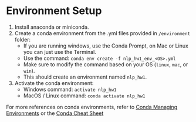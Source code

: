# Environment Setup

1. Install anaconda or miniconda.
2. Create a conda environment from the .yml files provided in `/environment` folder:
    - If you are running windows, use the Conda Prompt, on Mac or Linux you can just use the Terminal.
    - Use the command: `conda env create -f nlp_hw1_env_<OS>.yml`
    - Make sure to modify the command based on your OS (`linux`, `mac`, or `win`).
    - This should create an environment named `nlp_hw1`. 
3. Activate the conda environment:
    - Windows command: `activate nlp_hw1` 
    - MacOS / Linux command: `conda activate nlp_hw1`

For more references on conda environments, refer to [Conda Managing Environments](https://docs.conda.io/projects/conda/en/latest/user-guide/tasks/manage-environments.html) or the [Conda Cheat Sheet](https://docs.conda.io/projects/conda/en/4.6.0/_downloads/52a95608c49671267e40c689e0bc00ca/conda-cheatsheet.pdf)